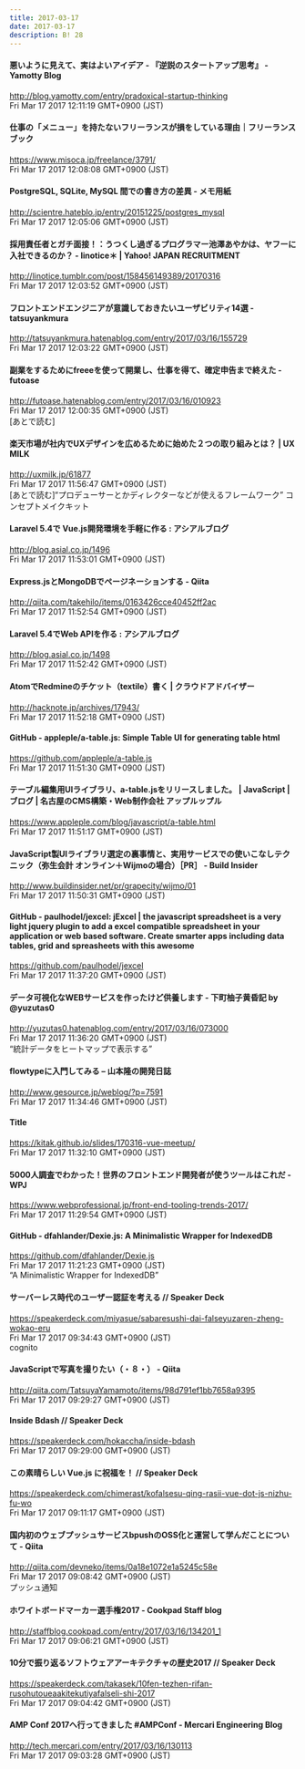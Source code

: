 ```yaml
---
title: 2017-03-17
date: 2017-03-17
description: B! 28
---
```


#### 悪いように見えて、実はよいアイデア - 『逆説のスタートアップ思考』 - Yamotty Blog
http://blog.yamotty.com/entry/pradoxical-startup-thinking<br>
Fri Mar 17 2017 12:11:19 GMT+0900 (JST)<br>


#### 仕事の「メニュー」を持たないフリーランスが損をしている理由｜フリーランスブック
https://www.misoca.jp/freelance/3791/<br>
Fri Mar 17 2017 12:08:08 GMT+0900 (JST)<br>


#### PostgreSQL, SQLite, MySQL 間での書き方の差異 - メモ用紙
http://scientre.hateblo.jp/entry/20151225/postgres_mysql<br>
Fri Mar 17 2017 12:05:06 GMT+0900 (JST)<br>


#### 採用責任者とガチ面接！：うつくし過ぎるプログラマー池澤あやかは、ヤフーに入社できるのか？ - linotice＊ | Yahoo! JAPAN RECRUITMENT
http://linotice.tumblr.com/post/158456149389/20170316<br>
Fri Mar 17 2017 12:03:52 GMT+0900 (JST)<br>


#### フロントエンドエンジニアが意識しておきたいユーザビリティ14選 - tatsuyankmura
http://tatsuyankmura.hatenablog.com/entry/2017/03/16/155729<br>
Fri Mar 17 2017 12:03:22 GMT+0900 (JST)<br>


#### 副業をするためにfreeeを使って開業し、仕事を得て、確定申告まで終えた - futoase
http://futoase.hatenablog.com/entry/2017/03/16/010923<br>
Fri Mar 17 2017 12:00:35 GMT+0900 (JST)<br>
[あとで読む]


#### 楽天市場が社内でUXデザインを広めるために始めた２つの取り組みとは？ | UX MILK
http://uxmilk.jp/61877<br>
Fri Mar 17 2017 11:56:47 GMT+0900 (JST)<br>
[あとで読む]“プロデューサーとかディレクターなどが使えるフレームワーク” コンセプトメイクキット


#### Laravel 5.4で Vue.js開発環境を手軽に作る : アシアルブログ
http://blog.asial.co.jp/1496<br>
Fri Mar 17 2017 11:53:01 GMT+0900 (JST)<br>


#### Express.jsとMongoDBでページネーションする - Qiita
http://qiita.com/takehilo/items/0163426cce40452ff2ac<br>
Fri Mar 17 2017 11:52:54 GMT+0900 (JST)<br>


#### Laravel 5.4でWeb APIを作る : アシアルブログ
http://blog.asial.co.jp/1498<br>
Fri Mar 17 2017 11:52:42 GMT+0900 (JST)<br>


#### AtomでRedmineのチケット（textile）書く | クラウドアドバイザー
http://hacknote.jp/archives/17943/<br>
Fri Mar 17 2017 11:52:18 GMT+0900 (JST)<br>


#### GitHub - appleple/a-table.js: Simple Table UI for generating table html
https://github.com/appleple/a-table.js<br>
Fri Mar 17 2017 11:51:30 GMT+0900 (JST)<br>


#### テーブル編集用UIライブラリ、a-table.jsをリリースしました。 | JavaScript | ブログ | 名古屋のCMS構築・Web制作会社 アップルップル
https://www.appleple.com/blog/javascript/a-table.html<br>
Fri Mar 17 2017 11:51:17 GMT+0900 (JST)<br>


#### JavaScript製UIライブラリ選定の裏事情と、実用サービスでの使いこなしテクニック（弥生会計 オンライン＋Wijmoの場合）［PR］ - Build Insider
http://www.buildinsider.net/pr/grapecity/wijmo/01<br>
Fri Mar 17 2017 11:50:31 GMT+0900 (JST)<br>


#### GitHub - paulhodel/jexcel: jExcel | the javascript spreadsheet is a very light jquery plugin to add a excel compatible spreadsheet in your application or web based software. Create smarter apps including data tables, grid and spreasheets with this awesome
https://github.com/paulhodel/jexcel<br>
Fri Mar 17 2017 11:37:20 GMT+0900 (JST)<br>


#### データ可視化なWEBサービスを作ったけど供養します - 下町柚子黄昏記 by @yuzutas0
http://yuzutas0.hatenablog.com/entry/2017/03/16/073000<br>
Fri Mar 17 2017 11:36:20 GMT+0900 (JST)<br>
“統計データをヒートマップで表示する”


#### flowtypeに入門してみる – 山本隆の開発日誌
http://www.gesource.jp/weblog/?p=7591<br>
Fri Mar 17 2017 11:34:46 GMT+0900 (JST)<br>


#### Title
https://kitak.github.io/slides/170316-vue-meetup/<br>
Fri Mar 17 2017 11:32:10 GMT+0900 (JST)<br>


#### 5000人調査でわかった！世界のフロントエンド開発者が使うツールはこれだ - WPJ
https://www.webprofessional.jp/front-end-tooling-trends-2017/<br>
Fri Mar 17 2017 11:29:54 GMT+0900 (JST)<br>


#### GitHub - dfahlander/Dexie.js: A Minimalistic Wrapper for IndexedDB
https://github.com/dfahlander/Dexie.js<br>
Fri Mar 17 2017 11:21:23 GMT+0900 (JST)<br>
“A Minimalistic Wrapper for IndexedDB”


#### サーバーレス時代のユーザー認証を考える // Speaker Deck
https://speakerdeck.com/miyasue/sabaresushi-dai-falseyuzaren-zheng-wokao-eru<br>
Fri Mar 17 2017 09:34:43 GMT+0900 (JST)<br>
cognito


#### JavaScriptで写真を撮りたい（・８・） - Qiita
http://qiita.com/TatsuyaYamamoto/items/98d791ef1bb7658a9395<br>
Fri Mar 17 2017 09:29:27 GMT+0900 (JST)<br>


#### Inside Bdash // Speaker Deck
https://speakerdeck.com/hokaccha/inside-bdash<br>
Fri Mar 17 2017 09:29:00 GMT+0900 (JST)<br>


#### この素晴らしい Vue.js に祝福を！ // Speaker Deck
https://speakerdeck.com/chimerast/kofalsesu-qing-rasii-vue-dot-js-nizhu-fu-wo<br>
Fri Mar 17 2017 09:11:17 GMT+0900 (JST)<br>


#### 国内初のウェブプッシュサービスbpushのOSS化と運営して学んだことについて - Qiita
http://qiita.com/devneko/items/0a18e1072e1a5245c58e<br>
Fri Mar 17 2017 09:08:42 GMT+0900 (JST)<br>
プッシュ通知


#### ホワイトボードマーカー選手権2017 - Cookpad Staff blog
http://staffblog.cookpad.com/entry/2017/03/16/134201_1<br>
Fri Mar 17 2017 09:06:21 GMT+0900 (JST)<br>


#### 10分で振り返るソフトウェアアーキテクチャの歴史2017 // Speaker Deck
https://speakerdeck.com/takasek/10fen-tezhen-rifan-rusohutoueaakitekutiyafalseli-shi-2017<br>
Fri Mar 17 2017 09:04:42 GMT+0900 (JST)<br>


#### AMP Conf 2017へ行ってきました #AMPConf - Mercari Engineering Blog
http://tech.mercari.com/entry/2017/03/16/130113<br>
Fri Mar 17 2017 09:03:28 GMT+0900 (JST)<br>


